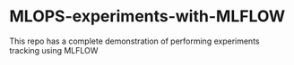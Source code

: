 # MLOPS-experiments-with-MLFLOW
This repo has a complete demonstration of performing experiments tracking using MLFLOW
